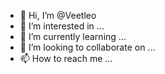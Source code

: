 - 👋 Hi, I’m @Veetleo
- 👀 I’m interested in ...
- 🌱 I’m currently learning ...
- 💞️ I’m looking to collaborate on ...
- 📫 How to reach me ...

<!---
Veetleo/Veetleo is a ✨ special ✨ repository because its `README.md` (this file) appears on your GitHub profile.
You can click the Preview link to take a look at your changes.
--->

